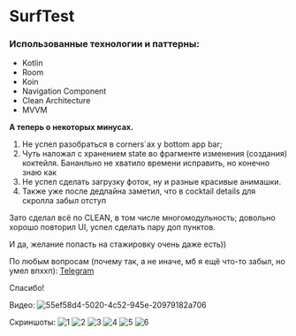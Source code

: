 # SurfTest

### Использованные технологии и паттерны:
* Kotlin
* Room
* Koin
* Navigation Component
* Clean Architecture
* MVVM

**А теперь о некоторых минусах.**
1. Не успел разобраться в corners`ах у bottom app bar;
2. Чуть наложал с хранением state во фрагменте изменения (создания) коктейля. Бананльно не хватило времени исправить, но конечно знаю как
3. Не успел сделать загрузку фоток, ну и разные красивые анимашки.
4. Также уже после дедлайна заметил, что в cocktail details для скролла забыл отступ

Зато сделал всё по CLEAN, в том числе многомодульность; довольно хорошо повторил UI, успел сделать пару доп пунктов. 

И да, желание попасть на стажировку очень даже есть))

По любым вопросам (почему так, а не иначе, мб я ещё что-то забыл, но умел впххп): [Telegram](https://t.me/batya3000)

Спасибо!

Видео:
![55ef58d4-5020-4c52-945e-20979182a706](https://github.com/batya3000/SurfTest/assets/73420343/40d6afa7-2b6a-450a-aee5-595b57b3660b)


Скриншоты:
![1](https://github.com/batya3000/SurfTest/assets/73420343/a2bcb45c-bcd9-468e-81fc-5c728056a776)
![2](https://github.com/batya3000/SurfTest/assets/73420343/b70b732e-a080-4496-84c3-3f1eae3863d8)
![3](https://github.com/batya3000/SurfTest/assets/73420343/c85c3e5f-1397-4505-8489-c9e1c2466757)
![4](https://github.com/batya3000/SurfTest/assets/73420343/54135f9d-e5a7-4efd-aa5d-719a6efeb63b)
![5](https://github.com/batya3000/SurfTest/assets/73420343/b110b416-b399-4ac2-8053-9ebaf6ba659e)
![6](https://github.com/batya3000/SurfTest/assets/73420343/788f6402-4435-4450-927e-4876af7d6c53)


